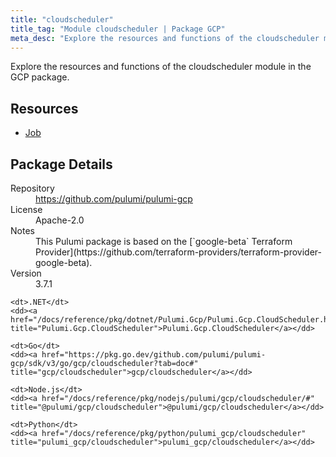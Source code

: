 ```yaml
---
title: "cloudscheduler"
title_tag: "Module cloudscheduler | Package GCP"
meta_desc: "Explore the resources and functions of the cloudscheduler module in the GCP package."
---
```


<!-- WARNING: this file was generated by Pulumi Docs Generator. -->
<!-- Do not edit by hand unless you're certain you know what you are doing! -->

Explore the resources and functions of the cloudscheduler module in the GCP package.

<h2 id="resources">Resources</h2>
<ul class="api">
    <li><a href="job" title="Job"><span class="symbol resource"></span>Job</a></li>
</ul>

<h2 id="package-details">Package Details</h2>
<dl class="package-details">
	<dt>Repository</dt>
	<dd><a href="https://github.com/pulumi/pulumi-gcp">https://github.com/pulumi/pulumi-gcp</a></dd>
	<dt>License</dt>
	<dd>Apache-2.0</dd>
	<dt>Notes</dt>
	<dd>This Pulumi package is based on the [`google-beta` Terraform Provider](https://github.com/terraform-providers/terraform-provider-google-beta).</dd>
	<dt>Version</dt>
	<dd>3.7.1</dd>
</dl>



<dl class="tabular">

    <dt>.NET</dt>
    <dd><a href="/docs/reference/pkg/dotnet/Pulumi.Gcp/Pulumi.Gcp.CloudScheduler.html" title="Pulumi.Gcp.CloudScheduler">Pulumi.Gcp.CloudScheduler</a></dd>

    <dt>Go</dt>
    <dd><a href="https://pkg.go.dev/github.com/pulumi/pulumi-gcp/sdk/v3/go/gcp/cloudscheduler?tab=doc#" title="gcp/cloudscheduler">gcp/cloudscheduler</a></dd>

    <dt>Node.js</dt>
    <dd><a href="/docs/reference/pkg/nodejs/pulumi/gcp/cloudscheduler/#" title="@pulumi/gcp/cloudscheduler">@pulumi/gcp/cloudscheduler</a></dd>

    <dt>Python</dt>
    <dd><a href="/docs/reference/pkg/python/pulumi_gcp/cloudscheduler" title="pulumi_gcp/cloudscheduler">pulumi_gcp/cloudscheduler</a></dd>

</dl>

